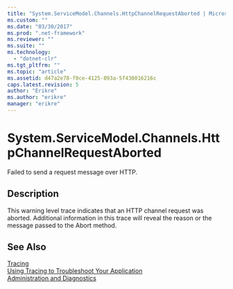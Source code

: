 ```yaml
---
title: "System.ServiceModel.Channels.HttpChannelRequestAborted | Microsoft Docs"
ms.custom: ""
ms.date: "03/30/2017"
ms.prod: ".net-framework"
ms.reviewer: ""
ms.suite: ""
ms.technology: 
  - "dotnet-clr"
ms.tgt_pltfrm: ""
ms.topic: "article"
ms.assetid: d47a2e78-f0ce-4125-893a-5f438016216c
caps.latest.revision: 5
author: "Erikre"
ms.author: "erikre"
manager: "erikre"
---
```

# System.ServiceModel.Channels.HttpChannelRequestAborted
Failed to send a request message over HTTP.  
  
## Description  
 This warning level trace indicates that an HTTP channel request was aborted. Additional information in this trace will reveal the reason or the message passed to the Abort method.  
  
## See Also  
 [Tracing](../../../../../docs/framework/wcf/diagnostics/tracing/index.md)   
 [Using Tracing to Troubleshoot Your Application](../../../../../docs/framework/wcf/diagnostics/tracing/using-tracing-to-troubleshoot-your-application.md)   
 [Administration and Diagnostics](../../../../../docs/framework/wcf/diagnostics/index.md)